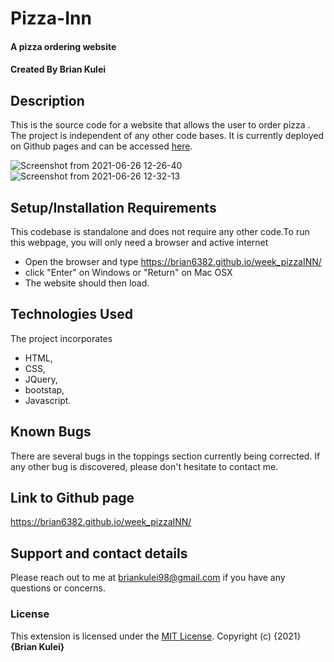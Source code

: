 # Pizza-Inn
#### A pizza ordering website
#### Created By **Brian Kulei**
## Description
This is the source code for a website that allows the user to order pizza . The project is independent of any other code bases. It is currently deployed on Github pages and can be accessed [here](https://brian6382.github.io/week_pizzaINN/).

![Screenshot from 2021-06-26 12-26-40](https://user-images.githubusercontent.com/82508349/123508739-d94cad80-d679-11eb-8fe7-2978b477a552.png) ![Screenshot from 2021-06-26 12-32-13](https://user-images.githubusercontent.com/82508349/123508874-ace56100-d67a-11eb-8835-047591add727.png)
## Setup/Installation Requirements
This codebase is standalone and does not require any other code.To run this webpage, you will only need a browser and active internet
* Open the browser and type https://brian6382.github.io/week_pizzaINN/
* click "Enter" on Windows or "Return" on Mac OSX
* The website should then load.
## Technologies Used
The project incorporates 
- HTML,
- CSS, 
- JQuery, 
- bootstap, 
-  Javascript.
## Known Bugs
There are several bugs in the toppings section currently being corrected. If any other bug is discovered, please don't hesitate to contact me.
## Link to Github page
https://brian6382.github.io/week_pizzaINN/
## Support and contact details
Please reach out to me at briankulei98@gmail.com if you have any questions
or concerns.
### License
This extension is licensed under the [MIT License](LICENSE).
Copyright (c) {2021} **{Brian Kulei}**
